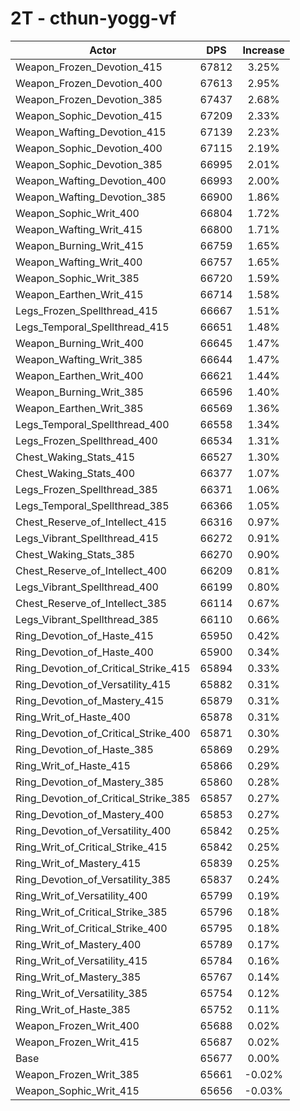 # 2T - cthun-yogg-vf
| Actor | DPS | Increase |
|---|:---:|:---:|
|Weapon_Frozen_Devotion_415|67812|3.25%|
|Weapon_Frozen_Devotion_400|67613|2.95%|
|Weapon_Frozen_Devotion_385|67437|2.68%|
|Weapon_Sophic_Devotion_415|67209|2.33%|
|Weapon_Wafting_Devotion_415|67139|2.23%|
|Weapon_Sophic_Devotion_400|67115|2.19%|
|Weapon_Sophic_Devotion_385|66995|2.01%|
|Weapon_Wafting_Devotion_400|66993|2.00%|
|Weapon_Wafting_Devotion_385|66900|1.86%|
|Weapon_Sophic_Writ_400|66804|1.72%|
|Weapon_Wafting_Writ_415|66800|1.71%|
|Weapon_Burning_Writ_415|66759|1.65%|
|Weapon_Wafting_Writ_400|66757|1.65%|
|Weapon_Sophic_Writ_385|66720|1.59%|
|Weapon_Earthen_Writ_415|66714|1.58%|
|Legs_Frozen_Spellthread_415|66667|1.51%|
|Legs_Temporal_Spellthread_415|66651|1.48%|
|Weapon_Burning_Writ_400|66645|1.47%|
|Weapon_Wafting_Writ_385|66644|1.47%|
|Weapon_Earthen_Writ_400|66621|1.44%|
|Weapon_Burning_Writ_385|66596|1.40%|
|Weapon_Earthen_Writ_385|66569|1.36%|
|Legs_Temporal_Spellthread_400|66558|1.34%|
|Legs_Frozen_Spellthread_400|66534|1.31%|
|Chest_Waking_Stats_415|66527|1.30%|
|Chest_Waking_Stats_400|66377|1.07%|
|Legs_Frozen_Spellthread_385|66371|1.06%|
|Legs_Temporal_Spellthread_385|66366|1.05%|
|Chest_Reserve_of_Intellect_415|66316|0.97%|
|Legs_Vibrant_Spellthread_415|66272|0.91%|
|Chest_Waking_Stats_385|66270|0.90%|
|Chest_Reserve_of_Intellect_400|66209|0.81%|
|Legs_Vibrant_Spellthread_400|66199|0.80%|
|Chest_Reserve_of_Intellect_385|66114|0.67%|
|Legs_Vibrant_Spellthread_385|66110|0.66%|
|Ring_Devotion_of_Haste_415|65950|0.42%|
|Ring_Devotion_of_Haste_400|65900|0.34%|
|Ring_Devotion_of_Critical_Strike_415|65894|0.33%|
|Ring_Devotion_of_Versatility_415|65882|0.31%|
|Ring_Devotion_of_Mastery_415|65879|0.31%|
|Ring_Writ_of_Haste_400|65878|0.31%|
|Ring_Devotion_of_Critical_Strike_400|65871|0.30%|
|Ring_Devotion_of_Haste_385|65869|0.29%|
|Ring_Writ_of_Haste_415|65866|0.29%|
|Ring_Devotion_of_Mastery_385|65860|0.28%|
|Ring_Devotion_of_Critical_Strike_385|65857|0.27%|
|Ring_Devotion_of_Mastery_400|65853|0.27%|
|Ring_Devotion_of_Versatility_400|65842|0.25%|
|Ring_Writ_of_Critical_Strike_415|65842|0.25%|
|Ring_Writ_of_Mastery_415|65839|0.25%|
|Ring_Devotion_of_Versatility_385|65837|0.24%|
|Ring_Writ_of_Versatility_400|65799|0.19%|
|Ring_Writ_of_Critical_Strike_385|65796|0.18%|
|Ring_Writ_of_Critical_Strike_400|65795|0.18%|
|Ring_Writ_of_Mastery_400|65789|0.17%|
|Ring_Writ_of_Versatility_415|65784|0.16%|
|Ring_Writ_of_Mastery_385|65767|0.14%|
|Ring_Writ_of_Versatility_385|65754|0.12%|
|Ring_Writ_of_Haste_385|65752|0.11%|
|Weapon_Frozen_Writ_400|65688|0.02%|
|Weapon_Frozen_Writ_415|65687|0.02%|
|Base|65677|0.00%|
|Weapon_Frozen_Writ_385|65661|-0.02%|
|Weapon_Sophic_Writ_415|65656|-0.03%|
